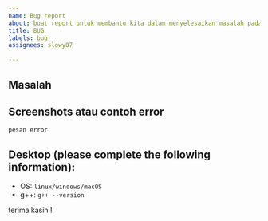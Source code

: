 ```yaml
---
name: Bug report
about: buat report untuk membantu kita dalam menyelesaikan masalah pada repository
title: BUG
labels: bug
assignees: slowy07

---
```


## Masalah
<!-- jelaskan masalah kamu secara detail -->

## Screenshots atau contoh error
<!-- copy paste contoh errornya disini atau kirim screenshot dengan copy paste gambar -->
```
pesan error
```

## Desktop (please complete the following information):
<!-- Ganti sesuai yang digunakan. -->
 - OS: ``linux/windows/macOS``
 - g++: ``g++ --version``


terima kasih !
